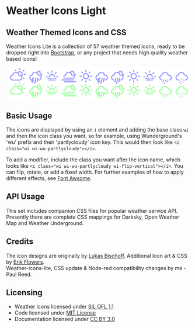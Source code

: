 # Weather Icons Light

## Weather Themed Icons and CSS

Weather Icons Lite is a collection of 57 weather themed icons, ready to be dropped right into [Bootstrap](http://www.getbootstrap.com), or any project that needs high quality weather based icons!

![Icon Preview](images/example.PNG)

## Basic Usage

The icons are displayed by using an `i` element and adding the base class `wi` and then the icon class you want, so for example, using Wunderground's 'wu' prefix and their 'partlycloudy' icon key. This would then look like `<i class="wi wi-wu-partlycloudy"></i>`.

To add a modifier, include the class you want after the icon name, which looks like `<i class="wi wi-wu-partlycloudy wi-flip-vertical"></i>`. You can flip, rotate, or add a fixed width. For further examples of how to apply different effects, see [Font Awsome](http://fontawesome.io/examples/).

## API Usage

This set includes companion CSS files for popular weather service API. Presently there are complete CSS mappings for Darksky, Open Weather Map and Weather Underground.

## Credits

The icon designs are originally by [Lukas Bischoff](http://www.twitter.com/artill). Additional Icon art & CSS by [Erik Flowers](http://www.helloerik.com).  
Weather-icons-lite, CSS update & Node-red compatibility changes by me - Paul Reed.

## Licensing

* Weather Icons licensed under [SIL OFL 1.1](http://scripts.sil.org/OFL)
* Code licensed under [MIT License](http://opensource.org/licenses/mit-license.html)
* Documentation licensed under [CC BY 3.0](http://creativecommons.org/licenses/by/3.0)
